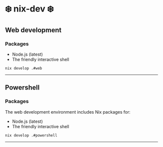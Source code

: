 # ❄️ nix-dev ❄️

## Web development

### Packages

- Node.js (latest)
- The friendly interactive shell


```shell
nix develop .#web
```

---

## Powershell

### Packages

The web development environment includes Nix packages for:

- Node.js (latest)
- The friendly interactive shell

```shell
nix develop .#powershell
```

---
